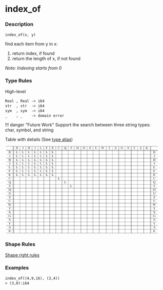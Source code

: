# index_of

### Description

```no-highlight
index_of(x, y)
```

find each item from y in x:

1. return index, if <blue>found</blue>
1. return the length of x, if <red>not found</red>

*Note: Indexing starts from 0*

### Type Rules

High-level

```no-highlight
Real , Real -> i64
str  , str  -> i64
sym  , sym  -> i64
_    , _    -> domain error
```

!!! danger "Future Work"
    Support the search between three string types: char, symbol, and string

Table with details (See [type alias](../types.md))

![index of](../types/indexof.png)

### Shape Rules

[Shape right rules](../shapes.md#shape-right)

### Examples

```no-highlight
index_of((4,9,16), (3,4))
> (3,0):i64
```
